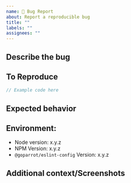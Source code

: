 ```yaml
---
name: 🐞 Bug Report
about: Report a reproducible bug
title: ""
labels: ""
assignees: ""
---
```


<!-- Click "Preview" for a more readable version --

Please read and follow the instructions before submitting an issue:

- Read all our documentation, especially the [README](https://github.com/goparrot/eslint-config/blob/master/README.md). It may contain information that helps you solve your issue.
- Ensure your issue isn't already [reported](https://github.com/goparrot/eslint-config/issues?utf8=%E2%9C%93&q=is%3Aissue).
- If you aren't sure that the issue is caused by this project or you just need help, please use [Stack Overflow](https://stackoverflow.com/questions/tagged/goparrot-eslint-config).
- Ensure it isn't already fixed in the latest version.

⚠️👆 Feel free to these instructions before submitting the issue 👆⚠️
-->

## Describe the bug

<!-- A clear and concise description of what the bug is. If your problem is not a bug, please file under Question -->

## To Reproduce

<!-- Code snippet to reproduce, ideally that will work by pasting into something like <https://npm.runkit.com/goparrot/eslint-config>, a hosted solution, or a repository that illustrates the issue. **If your problem is not reproducible, please file under Question** -->

```typescript
// Example code here
```

## Expected behavior

<!-- A clear and concise description of what you expected to happen. -->

## Environment:

- Node version: x.y.z
- NPM Version: x.y.z
- `@goparrot/eslint-config` Version: x.y.z

## Additional context/Screenshots

<!-- Add any other context about the problem here. If applicable, add screenshots to help explain. -->
